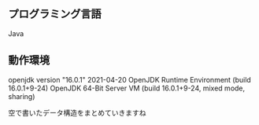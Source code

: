 ## プログラミング言語
Java

## 動作環境
openjdk version "16.0.1" 2021-04-20
OpenJDK Runtime Environment (build 16.0.1+9-24)
OpenJDK 64-Bit Server VM (build 16.0.1+9-24, mixed mode, sharing)

空で書いたデータ構造をまとめていきますね
